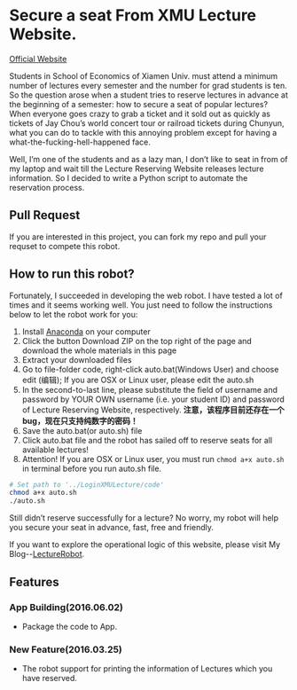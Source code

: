# Secure a seat From XMU Lecture Website.

[Official Website](http://event.wisesoe.com/)

Students in School of Economics of Xiamen Univ. must attend a minimum number of lectures every semester and the number for grad students is ten. So the question arose when a student tries to reserve lectures in advance at the beginning of a semester: how to secure a seat of popular lectures? When everyone goes crazy to grab a ticket and it sold out as quickly as tickets of Jay Chou’s world concert tour or railroad tickets during Chunyun, what you can do to tackle with this annoying problem except for having a what-the-fucking-hell-happened face.Well, I’m one of the students and as a lazy man, I don’t like to seat in from of my laptop and wait till the Lecture Reserving Website releases lecture information. So I decided to write a Python script to automate the reservation process.## Pull Request ##

If you are interested in this project, you can fork my repo and pull your requset to compete this robot.
## How to run this robot?

Fortunately, I succeeded in developing the web robot. I have tested a lot of times and it seems working well. You just need to follow the instructions below to let the robot work for you:1. Install [Anaconda](https://www.continuum.io/downloads) on your computer2. Click the button Download ZIP on the top right of the page and download the whole materials in this page
3. Extract your downloaded files
4. Go to file-folder code, right-click auto.bat(Windows User) and choose edit (编辑); If you are OSX or Linux user, please edit the auto.sh
5. In the second-to-last line, please substitute the field of username and password by YOUR OWN username (i.e. your student ID) and password of Lecture Reserving Website, respectively. **注意，该程序目前还存在一个bug，现在只支持纯数字的密码！**
6. Save the auto.bat(or auto.sh) file
7. Click auto.bat file and the robot has sailed off to reserve seats for all available lectures!
8. Attention! If you are OSX or Linux user, you must run `chmod a+x auto.sh` in terminal before you run auto.sh file.

```bash
# Set path to '../LoginXMULecture/code'
chmod a+x auto.sh
./auto.sh
```Still didn’t reserve successfully for a lecture? No worry, my robot will help you secure your seat in advance, fast, free and friendly.
If you want to explore the operational logic of this website, please visit My Blog--[LectureRobot](http://fibears.top/2016/03/21/LectureRobot/).

## Features
### App Building(2016.06.02)
- Package the code to App.

### New Feature(2016.03.25)

- The robot support for printing the information of Lectures which you have reserved.